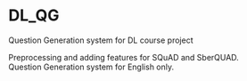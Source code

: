 # DL_QG
Question Generation system for DL course project

Preprocessing and adding features for SQuAD and SberQUAD.  
Question Generation system for English only.
